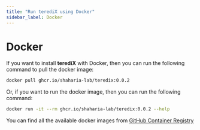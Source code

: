 ```yaml
---
title: "Run terediX using Docker"
sidebar_label: Docker
---
```


# Docker

If you want to install **terediX** with Docker, then you can run the following command to pull the docker image:

```bash
docker pull ghcr.io/shaharia-lab/teredix:0.0.2
```

Or, if you want to run the docker image, then you can run the following command:

```bash
docker run -it --rm ghcr.io/shaharia-lab/teredix:0.0.2 --help
```

You can find all the available docker images from [GitHub Container Registry](https://github.com/shaharia-lab/terediX/pkgs/container/teredix)